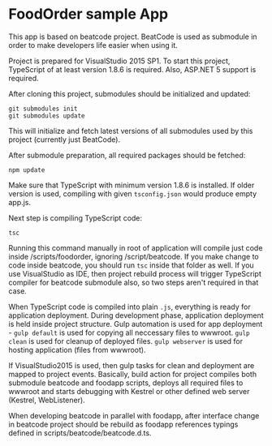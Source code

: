 # FoodOrder sample App

This app is based on beatcode project.
BeatCode is used as submodule in order to make developers life easier when using it.

Project is prepared for VisualStudio 2015 SP1.
To start this project, TypeScript of at least version 1.8.6 is required.
Also, ASP.NET 5 support is required.

After cloning this project, submodules should be initialized and updated:
```
git submodules init
git submodules update
```
This will initialize and fetch latest versions of all submodules used by this project (currently just BeatCode).

After submodule preparation, all required packages should be fetched:
```
npm update
```

Make sure that TypeScript with minimum version 1.8.6 is installed. If older version is used, compiling with given ```tsconfig.json``` would produce empty app.js.

Next step is compiling TypeScript code:
```
tsc
```
Running this command manually in root of application will compile just code inside /scripts/foodorder, ignoring /script/beatcode.
If you make change to code inside beatcode, you should run ```tsc``` inside that folder as well.
If you use VisualStudio as IDE, then project rebuild process will trigger TypeScript compiler for beatcode submodule also, so two steps aren't required in that case.

When TypeScript code is compiled into plain ```.js```, everything is ready for application deployment.
During development phase, application deployment is held inside project structure.
Gulp automation is used for app deployment - ``` gulp default ``` is used for copying all neccessary files to wwwroot. ``` gulp clean ``` is used for cleanup of deployed files. ``` gulp webserver ``` is used for hosting application (files from wwwroot).

If VisualStudio2015 is used, then gulp tasks for clean and deployment are mapped to project events.
Basically, build action for project compiles both submodule beatcode and foodapp scripts, deploys all required files to wwwroot and starts debugging with Kestrel or other defined web server (Kestrel, WebListener).

When developing beatcode in parallel with foodapp, after interface change in beatcode project should be rebuild as foodapp references typings defined in scripts/beatcode/beatcode.d.ts.
